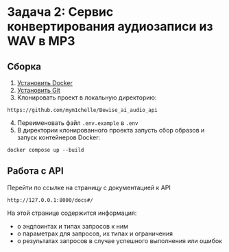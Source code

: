 # Задача 2: Сервис конвертирования аудиозаписи из WAV в MP3

## Сборка

1. [Установить Docker](https://www.docker.com)
2. [Установить Git](https://git-scm.com/book/en/v2/Getting-Started-Installing-Git)
3. Клонировать проект в локальную директорию:
```
https://github.com/mym1chelle/Bewise_ai_audio_api
```
4. Переименовать файл `.env.example` в `.env`
5. В директории клонированного проекта запусть сбор образов и запуск контейнеров Docker:

```
docker compose up --build
```

## Работа с API

Перейти по ссылке на страницу с документацией к API
```
http://127.0.0.1:8000/docs#/
```
На этой странице содержится информация:
* о эндпоинтах и типах запросов к ним
* о параметрах для запросов, их типах и ограничения
* о результатах запросов в случае успешного выполнения или ошибок